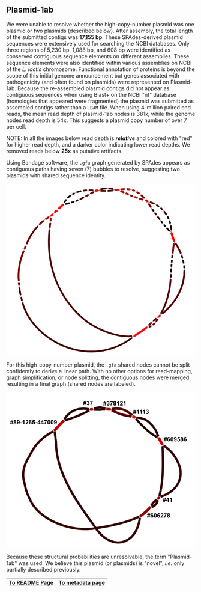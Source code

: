 ---
---

## Plasmid-1ab

We were unable to resolve whether the high-copy-number plasmid was one plasmid or two plasmids (described below). After assembly, the total length of the submitted contigs was **17,155 bp**. These SPAdes-derived plasmid sequences were extensively used for searching the NCBI databases. Only three regions of 5,230 bp, 1,088 bp, and 608 bp were identified as conserved contiguous sequence elements on different assemblies. These sequence elements were also identified within various assemblies on NCBI of the *L. lactis* chromosome. Functional annotation of proteins is beyond the scope of this initial genome announcement but genes associated with pathogenicity (and often found on plasmids) were represented on Plasmid-1ab. Because the re-assembled plasmid contigs did not appear as contiguous 
sequences when using Blast+ on the NCBI "nt" database (homologies that 
appeared were fragmented) the plasmid was submitted as assembled contigs rather than a
`.BAM` file. When using 4-million paired end reads, the mean read depth of plasmid-1ab nodes is 381x, while the genome nodes read depth is 54x. This suggests a plasmid copy number of over 7 per cell.

NOTE: In all the images below read depth is ***relative*** and colored with "red" for higher read depth, and a darker color indicating lower read depths. We removed reads below **25x** as putative artifacts.

Using Bandage software, the `.gfa` graph generated by SPAdes appears as contiguous paths having seven (7) bubbles to resolve, suggesting two plasmids with shared sequence identity. 

![between bubbles](/fig/Plasmid1ab-after-depth-25-trimming-best-layout-depth250-700.png) 

For this high-copy-number plasmid, the `.gfa` shared 
nodes cannot be split confidently to derive a linear path. With no other options for 
read-mapping, graph simplification, or node splitting, the contiguous nodes were merged 
resulting in a final graph (shared nodes are labeled).

![our analyses](/fig/Plasmid1ab-simplified_graphs.png) 

Because these structural 
probabilities are unresolvable, the term "Plasmid-1ab" was used. 
We believe this plasmid (or plasmids) 
is "novel", *i.e.* only partially described previously.

| [To README Page](/README.md) | [To metadata page](/metadata.md) |
| --- | --- |



